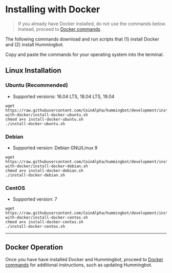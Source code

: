 # Installing with Docker

> If you already have Docker installed, do not use the commands below.  Instead, proceed to [Docker commands](../docker-commands/README.md).

The following commands download and run scripts that (1) install Docker and (2) install Hummingbot.

Copy and paste the commands for your operating system into the terminal.

## Linux Installation

### Ubuntu (Recommended)

- Supported versions: 16.04 LTS, 18.04 LTS, 19.04

```
wget https://raw.githubusercontent.com/CoinAlpha/hummingbot/development/installation/install-with-docker/install-docker-ubuntu.sh
chmod a+x install-docker-ubuntu.sh
./install-docker-ubuntu.sh
```

### Debian

- Supported version: Debian GNU/Linux 9

```
wget https://raw.githubusercontent.com/CoinAlpha/hummingbot/development/installation/install-with-docker/install-docker-debian.sh
chmod a+x install-docker-debian.sh
./install-docker-debian.sh
```

### CentOS

- Supported version: 7

```
wget https://raw.githubusercontent.com/CoinAlpha/hummingbot/development/installation/install-with-docker/install-docker-centos.sh
chmod a+x install-docker-centos.sh
./install-docker-centos.sh
```

---

## Docker Operation

Once you have have installed Docker and Hummingbot, proceed to [Docker commands](../docker-commands/README.md) for additional instructions, such as updating Hummingbot.
